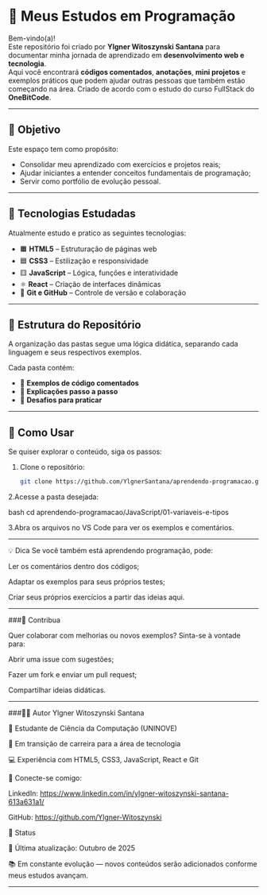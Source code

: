 # 🌱 Meus Estudos em Programação

Bem-vindo(a)!  
Este repositório foi criado por **Ylgner Witoszynski Santana** para documentar minha jornada de aprendizado em **desenvolvimento web e tecnologia**.  
Aqui você encontrará **códigos comentados**, **anotações**, **mini projetos** e exemplos práticos que podem ajudar outras pessoas que também estão começando na área.
Criado de acordo com o estudo do curso FullStack do **OneBitCode**.

---

## 🧭 Objetivo
Este espaço tem como propósito:
- Consolidar meu aprendizado com exercícios e projetos reais;
- Ajudar iniciantes a entender conceitos fundamentais de programação;
- Servir como portfólio de evolução pessoal.

---

## 🧩 Tecnologias Estudadas
Atualmente estudo e pratico as seguintes tecnologias:

- 🟧 **HTML5** – Estruturação de páginas web  
- 🟦 **CSS3** – Estilização e responsividade  
- 🟨 **JavaScript** – Lógica, funções e interatividade  
- ⚛️ **React** – Criação de interfaces dinâmicas  
- 🧠 **Git e GitHub** – Controle de versão e colaboração  

---

## 📂 Estrutura do Repositório
A organização das pastas segue uma lógica didática, separando cada linguagem e seus respectivos exemplos.

Cada pasta contém:
- 🧾 **Exemplos de código comentados**  
- 📘 **Explicações passo a passo**  
- 🧩 **Desafios para praticar**

---

## 🚀 Como Usar
Se quiser explorar o conteúdo, siga os passos:

1. Clone o repositório:
   ```bash
   git clone https://github.com/YlgnerSantana/aprendendo-programacao.git

2.Acesse a pasta desejada:

bash
cd aprendendo-programacao/JavaScript/01-variaveis-e-tipos

3.Abra os arquivos no VS Code para ver os exemplos e comentários.

---

💡 Dica
Se você também está aprendendo programação, pode:

Ler os comentários dentro dos códigos;

Adaptar os exemplos para seus próprios testes;

Criar seus próprios exercícios a partir das ideias aqui.

---

###🤝 Contribua

Quer colaborar com melhorias ou novos exemplos?
Sinta-se à vontade para:

Abrir uma issue com sugestões;

Fazer um fork e enviar um pull request;

Compartilhar ideias didáticas.

---

###🧑‍💻 Autor
Ylgner Witoszynski Santana

📘 Estudante de Ciência da Computação (UNINOVE)

🚀 Em transição de carreira para a área de tecnologia

💻 Experiência com HTML5, CSS3, JavaScript, React e Git

📎 Conecte-se comigo:

LinkedIn: https://www.linkedin.com/in/ylgner-witoszynski-santana-613a631a1/

GitHub: https://github.com/Ylgner-Witoszynski

🏁 Status

📅 Última atualização: Outubro de 2025

📚 Em constante evolução — novos conteúdos serão adicionados conforme meus estudos avançam.

---








